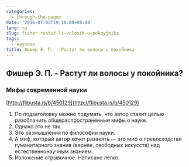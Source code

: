 ```yaml
---
categories:
  - through-the-pages
date: '2016-07-02T19:10:00+00:00'
lang: ru
slug: fisher-rastut-li-volosih-u-pokoyjnika
tags:
  - научпоп
title: Фишер Э. П. - Растут ли волосы у покойника
---
```


## Фишер Э. П. - Растут ли волосы у покойника?

### Мифы современной науки

[http://flibusta.is/b/450129](http://flibusta.is/b/450129)  

<!--more-->

1.  По подзаголовку можно подумать, что автор ставит целью разоблачить общераспространённые мифы о науке.
2.  Однако это не так.
3.  Это размышления по философии науки.
4.  А миф, который автор хочет развеять — это миф о превосходстве гуманитарного знания (вернее, свободных искусств) над естественнонаучным знанием.
5.  Изложение отрывочное. Написано легко.
